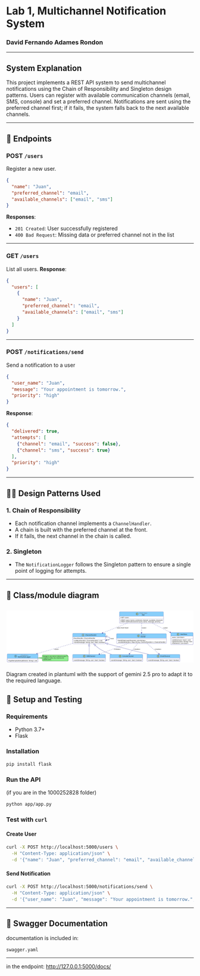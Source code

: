 # Lab 1, Multichannel Notification System

### David Fernando Adames Rondon

---

## System Explanation

This project implements a REST API system to send multichannel notifications using the Chain of Responsibility and Singleton design patterns. Users can register with available communication channels (email, SMS, console) and set a preferred channel. Notifications are sent using the preferred channel first; if it fails, the system falls back to the next available channels.


---

## 🔗 Endpoints

### POST `/users`
Register a new user.
```json
{
  "name": "Juan",
  "preferred_channel": "email",
  "available_channels": ["email", "sms"]
}
```
**Responses**:
- `201 Created`: User successfully registered
- `400 Bad Request`: Missing data or preferred channel not in the list

---

### GET `/users`
List all users.
**Response**:
```json
{
  "users": [
    {
      "name": "Juan",
      "preferred_channel": "email",
      "available_channels": ["email", "sms"]
    }
  ]
}
```

---

### POST `/notifications/send`
Send a notification to a user
```json
{
  "user_name": "Juan",
  "message": "Your appointment is tomorrow.",
  "priority": "high"
}
```
**Response**:
```json
{
  "delivered": true,
  "attempts": [
    {"channel": "email", "success": false},
    {"channel": "sms", "success": true}
  ],
  "priority": "high"
}
```

---

## 🤸‍♂️ Design Patterns Used

### 1. Chain of Responsibility
- Each notification channel implements a `ChannelHandler`.
- A chain is built with the preferred channel at the front.
- If it fails, the next channel in the chain is called.

### 2. Singleton
- The `NotificationLogger` follows the Singleton pattern to ensure a single point of logging for attempts.

---

## 📄 Class/module diagram

![Diagram](diagrama1.png)
---
Diagram created in plantuml with the support of gemini 2.5 pro to adapt it to the required language.

## 📅 Setup and Testing

### Requirements
- Python 3.7+
- Flask

### Installation
```bash
pip install flask
```

### Run the API
(if you are in the 1000252828 folder)
```bash
python app/app.py
```
### Test with `curl`

#### Create User
```bash
curl -X POST http://localhost:5000/users \
  -H "Content-Type: application/json" \
  -d '{"name": "Juan", "preferred_channel": "email", "available_channels": ["email", "sms"]}'
```

#### Send Notification
```bash
curl -X POST http://localhost:5000/notifications/send \
  -H "Content-Type: application/json" \
  -d '{"user_name": "Juan", "message": "Your appointment is tomorrow.", "priority": "high"}'
```

---

## 📑 Swagger Documentation
documentation is included in:
```
swagger.yaml
```

---
in the endpoint: http://127.0.0.1:5000/docs/